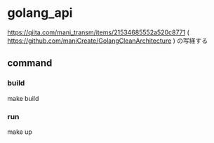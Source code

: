# golang_api

https://qiita.com/mani_transm/items/21534685552a520c8771 ( https://github.com/maniCreate/GolangCleanArchitecture )
の写経する


## command

### build
make build

### run
make up

